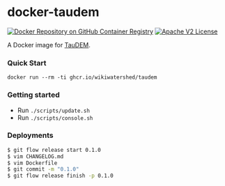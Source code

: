 # docker-taudem

[![Docker Repository on GitHub Container Registry](https://ghcr-badge.egpl.dev/WikiWatershed/taudem/latest_tag?color=%2344cc11&ignore=sha256*&label=version)](https://github.com/WikiWatershed/docker-taudem/pkgs/container/taudem)
[![Apache V2 License](http://img.shields.io/badge/license-Apache%20V2-blue.svg)](https://github.com/wikiwatershed/docker-taudem/blob/develop/LICENSE)

A Docker image for [TauDEM](http://hydrology.usu.edu/taudem/taudem5/index.html).

### Quick Start

```
docker run --rm -ti ghcr.io/wikiwatershed/taudem
```

### Getting started
* Run `./scripts/update.sh`
* Run `./scripts/console.sh`

### Deployments

``` bash
$ git flow release start 0.1.0
$ vim CHANGELOG.md
$ vim Dockerfile
$ git commit -m "0.1.0"
$ git flow release finish -p 0.1.0
```
